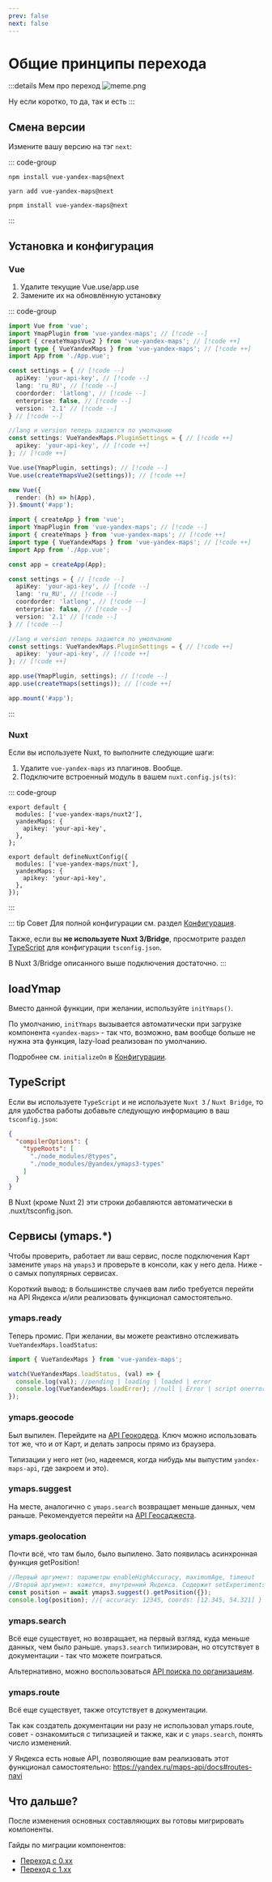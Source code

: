 ```yaml
---
prev: false
next: false
---
```


# Общие принципы перехода

:::details Мем про переход
![meme.png](./migration-meme.png)

Ну если коротко, то да, так и есть
:::

## Смена версии
Измените вашу версию на тэг `next`:

::: code-group

```shell [npm]
npm install vue-yandex-maps@next
```

```shell [yarn]
yarn add vue-yandex-maps@next
```

```shell [pnpm]
pnpm install vue-yandex-maps@next
```
:::

## Установка и конфигурация

### Vue

1. Удалите текущие Vue.use/app.use
2. Замените их на обновлённую установку

::: code-group
```typescript [Vue 2]
import Vue from 'vue';
import YmapPlugin from 'vue-yandex-maps'; // [!code --]
import { createYmapsVue2 } from 'vue-yandex-maps'; // [!code ++]
import type { VueYandexMaps } from 'vue-yandex-maps'; // [!code ++]
import App from './App.vue';

const settings = { // [!code --]
  apiKey: 'your-api-key', // [!code --]
  lang: 'ru_RU', // [!code --]
  coordorder: 'latlong', // [!code --]
  enterprise: false, // [!code --]
  version: '2.1' // [!code --]
} // [!code --]

//lang и version теперь задаются по умолчанию
const settings: VueYandexMaps.PluginSettings = { // [!code ++]
  apikey: 'your-api-key', // [!code ++]
}; // [!code ++]

Vue.use(YmapPlugin, settings); // [!code --]
Vue.use(createYmapsVue2(settings)); // [!code ++]

new Vue({
  render: (h) => h(App),
}).$mount('#app');
```

```typescript [Vue 3]
import { createApp } from 'vue';
import YmapPlugin from 'vue-yandex-maps'; // [!code --]
import { createYmaps } from 'vue-yandex-maps'; // [!code ++]
import type { VueYandexMaps } from 'vue-yandex-maps'; // [!code ++]
import App from './App.vue';

const app = createApp(App);

const settings = { // [!code --]
  apiKey: 'your-api-key', // [!code --]
  lang: 'ru_RU', // [!code --]
  coordorder: 'latlong', // [!code --]
  enterprise: false, // [!code --]
  version: '2.1' // [!code --]
} // [!code --]

//lang и version теперь задаются по умолчанию
const settings: VueYandexMaps.PluginSettings = { // [!code ++]
  apikey: 'your-api-key', // [!code ++]
}; // [!code ++]

app.use(YmapPlugin, settings); // [!code --]
app.use(createYmaps(settings)); // [!code ++]

app.mount('#app');
```
:::

### Nuxt
Если вы используете Nuxt, то выполните следующие шаги:
1. Удалите `vue-yandex-maps` из плагинов. Вообще.
2. Подключите встроенный модуль в вашем `nuxt.config.js(ts)`:

::: code-group

```typescript{2-5} [Nuxt 2, nuxt.config.js]
export default {
  modules: ['vue-yandex-maps/nuxt2'],
  yandexMaps: {
    apikey: 'your-api-key',
  },
};
```

```typescript{2-5} [Nuxt 3/Bridge, nuxt.config.ts]
export default defineNuxtConfig({
  modules: ['vue-yandex-maps/nuxt'],
  yandexMaps: {
    apikey: 'your-api-key',
  },
});
```

:::

::: tip Совет
Для полной конфигурации см. раздел [Конфигурация](/guide/configuration).

Также, если вы **не используете Nuxt 3/Bridge**, просмотрите раздел [TypeScript](#typescript) для конфигурации `tsconfig.json`.

В Nuxt 3/Bridge описанного выше подключения достаточно.
:::

## loadYmap

Вместо данной функции, при желании, используйте `initYmaps()`.

По умолчанию, `initYmaps` вызывается автоматически при загрузке компонента `<yandex-maps>` - так что, возможно, вам вообще больше не нужна эта функция, lazy-load реализован по умолчанию.

Подробнее см. `initializeOn` в [Конфигурации](/guide/configuration.html#initializeon).

## TypeScript
Если вы используете `TypeScript` и не используете `Nuxt 3` / `Nuxt Bridge`, то для удобства работы добавьте следующую информацию в ваш `tsconfig.json`:

```json
{
  "compilerOptions": {
    "typeRoots": [
      "./node_modules/@types",
      "./node_modules/@yandex/ymaps3-types"
    ]
  }
}
```

В Nuxt (кроме Nuxt 2) эти строки добавляются автоматически в .nuxt/tsconfig.json.

## Сервисы (ymaps.*)

Чтобы проверить, работает ли ваш сервис, после подключения Карт замените `ymaps` на `ymaps3` и проверьте в консоли, как у него дела. Ниже - о самых популярных сервисах.

Короткий вывод: в большинстве случаев вам либо требуется перейти на API Яндекса и/или реализовать функционал самостоятельно.

### ymaps.ready
Теперь промис. При желании, вы можете реактивно отслеживать `VueYandexMaps.loadStatus`:

```typescript
import { VueYandexMaps } from 'vue-yandex-maps';

watch(VueYandexMaps.loadStatus, (val) => {
  console.log(val); //pending | loading | loaded | error
  console.log(VueYandexMaps.loadError); //null | Error | script onerror (Event | string)
});
```

### ymaps.geocode

Был выпилен. Перейдите на [API Геокодера](https://yandex.ru/dev/geocode/doc/ru/). Ключ можно использовать тот же, что и от Карт, и делать запросы прямо из браузера.

Типизации у него нет (но, надеемся, когда нибудь мы выпустим `yandex-maps-api`, где закроем и это).

### ymaps.suggest

На месте, аналогично с `ymaps.search` возвращает меньше данных, чем раньше. Рекомендуется перейти на [API Геосаджеста](https://yandex.ru/dev/geosuggest/doc/ru/).

### ymaps.geolocation

Почти всё, что там было, было выпилено. Зато появилась асинхронная функция getPosition!

```typescript
//Первый аргумент: параметры enableHighAccuracy, maximumAge, timeout
//Второй аргумент: кажется, внутренний Яндекса. Содержит setExperiments/setApikeys
const position = await ymaps3.suggest().getPosition({});
console.log(position); //{ accuracy: 12345, coords: [12.345, 54.321] }
```

### ymaps.search

Всё еще существует, но возвращает, на первый взгляд, куда меньше данных, чем было раньше. `ymaps3.search` типизирован, но отсутствует в документации - так что можете поиграться.

Альтернативно, можно воспользоваться [API поиска по организациям](https://yandex.ru/dev/geosearch/doc/ru/).

### ymaps.route

Всё еще существует, также отсутствует в документации.

Так как создатель документации ни разу не использовал ymaps.route, совет - ознакомиться с типизацией и также, как и с `ymaps.search`, понять число изменений.

У Яндекса есть новые API, позволяющие вам реализовать этот функционал самостоятельно: https://yandex.ru/maps-api/docs#routes-navi


## Что дальше?

После изменения основных составляющих вы готовы мигрировать компоненты.

Гайды по миграции компонентов:

- [Переход с 0.xx](/guide/migration/v0)
- [Переход с 1.xx](/guide/migration/v1)
